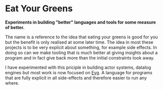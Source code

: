 # Eat Your Greens

**Experiments in building "better" languages and tools for some measure of better.**

The name is a reference to the idea that eating your greens is good for you but the benefit is only realised at some later time. The idea in most these projects is to be very explicit about something, for example side effects. In doing so can we make tooling that is much better at giving insights about a program and in fact give back more than the initial constraints took away. 

I have experimented with this priciple in building actor systems, datalog engines but most work is now focused on [Eyg](eyg.run). A language for programs that are fully explicit in all side-effects and therefore easier to run any where.

